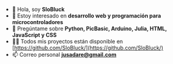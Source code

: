 - 👋 Hola, soy **SloBluck**
- 👀 Estoy interesado en **desarrollo web y programación para microcontroladores**
- 💬 Pregúntame sobre **Python, PicBasic, Arduino, Julia, HTML, JavaScript y CSS**
- 👨‍💻 Todos mis proyectos están disponible en [https://github.com/SloBluck/](https://github.com/SloBluck/)
- 📫 Correo personal **jusadare@gmail.com**

<!---
SloBluck/SloBluck is a ✨ special ✨ repository because its `README.md` (this file) appears on your GitHub profile.
You can click the Preview link to take a look at your changes.
--->
